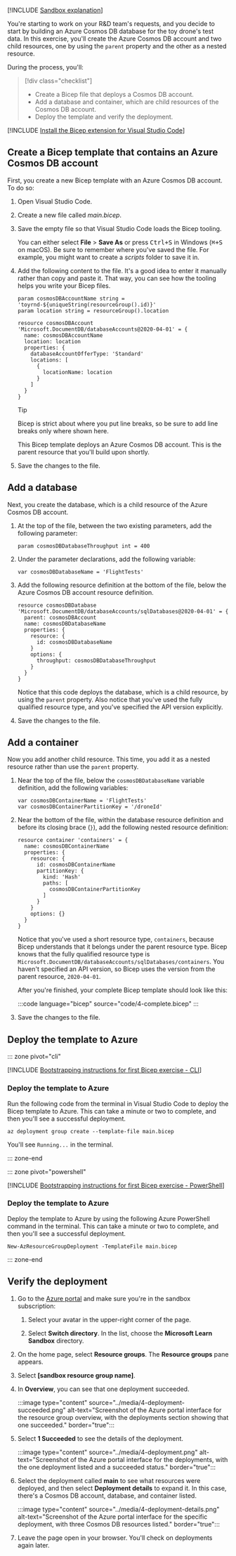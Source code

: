 [!INCLUDE [Sandbox explanation](../../includes/azure-template-exercise-sandbox-subscription.md)]

You're starting to work on your R&D team's requests, and you decide to start by building an Azure Cosmos DB database for the toy drone's test data. In this exercise, you'll create the Azure Cosmos DB account and two child resources, one by using the `parent` property and the other as a nested resource.

During the process, you'll:

> [!div class="checklist"]
> * Create a Bicep file that deploys a Cosmos DB account.
> * Add a database and container, which are child resources of the Cosmos DB account.
> * Deploy the template and verify the deployment.

[!INCLUDE [Install the Bicep extension for Visual Studio Code](../../includes/azure-template-bicep-exercise-vscode-extension.md)]

## Create a Bicep template that contains an Azure Cosmos DB account

First, you create a new Bicep template with an Azure Cosmos DB account. To do so:

1. Open Visual Studio Code.

1. Create a new file called *main.bicep*.

1. Save the empty file so that Visual Studio Code loads the Bicep tooling. 

   You can either select **File** > **Save As** or press <kbd>Ctrl+S</kbd> in Windows (<kbd>⌘+S</kbd> on macOS). Be sure to remember where you've saved the file. For example, you might want to create a *scripts* folder to save it in.

1. Add the following content to the file. It's a good idea to enter it manually rather than copy and paste it. That way, you can see how the tooling helps you write your Bicep files.

   ```bicep
   param cosmosDBAccountName string = 'toyrnd-${uniqueString(resourceGroup().id)}'
   param location string = resourceGroup().location
   
   resource cosmosDBAccount 'Microsoft.DocumentDB/databaseAccounts@2020-04-01' = {
     name: cosmosDBAccountName
     location: location
     properties: {
       databaseAccountOfferType: 'Standard'
       locations: [
         {
           locationName: location
         }
       ]
     }
   }
   ```

   > [!TIP]
   > Bicep is strict about where you put line breaks, so be sure to add line breaks only where shown here.

   This Bicep template deploys an Azure Cosmos DB account. This is the parent resource that you'll build upon shortly.

1. Save the changes to the file.

## Add a database

Next, you create the database, which is a child resource of the Azure Cosmos DB account.

1. At the top of the file, between the two existing parameters, add the following parameter:

   ```bicep
   param cosmosDBDatabaseThroughput int = 400
   ```

1. Under the parameter declarations, add the following variable:

   ```bicep
   var cosmosDBDatabaseName = 'FlightTests'
   ```

1. Add the following resource definition at the bottom of the file, below the Azure Cosmos DB account resource definition.

   ```bicep
   resource cosmosDBDatabase 'Microsoft.DocumentDB/databaseAccounts/sqlDatabases@2020-04-01' = {
     parent: cosmosDBAccount
     name: cosmosDBDatabaseName
     properties: {
       resource: {
         id: cosmosDBDatabaseName
       }
       options: {
         throughput: cosmosDBDatabaseThroughput
       }
     }
   }
   ```

   Notice that this code deploys the database, which is a child resource, by using the `parent` property. Also notice that you've used the fully qualified resource type, and you've specified the API version explicitly.

1. Save the changes to the file.

## Add a container

Now you add another child resource. This time, you add it as a nested resource rather than use the `parent` property.

1. Near the top of the file, below the `cosmosDBDatabaseName` variable definition, add the following variables:

   ```bicep
   var cosmosDBContainerName = 'FlightTests'
   var cosmosDBContainerPartitionKey = '/droneId'
   ```

1. Near the bottom of the file, within the database resource definition and before its closing brace (`}`), add the following nested resource definition:

   ```bicep
   resource container 'containers' = {
     name: cosmosDBContainerName
     properties: {
       resource: {
         id: cosmosDBContainerName
         partitionKey: {
           kind: 'Hash'
           paths: [
             cosmosDBContainerPartitionKey
           ]
         }
       }
       options: {}
     }
   }
   ```

   Notice that you've used a short resource type, `containers`, because Bicep understands that it belongs under the parent resource type. Bicep knows that the fully qualified resource type is `Microsoft.DocumentDB/databaseAccounts/sqlDatabases/containers`. You haven't specified an API version, so Bicep uses the version from the parent resource, `2020-04-01`.

   After you're finished, your complete Bicep template should look like this:

   :::code language="bicep" source="code/4-complete.bicep" :::

1. Save the changes to the file.

## Deploy the template to Azure

::: zone pivot="cli"

[!INCLUDE [Bootstrapping instructions for first Bicep exercise - CLI](../../includes/azure-template-bicep-exercise-sandbox-deploy-cli.md)]

### Deploy the template to Azure

Run the following code from the terminal in Visual Studio Code to deploy the Bicep template to Azure. This can take a minute or two to complete, and then you'll see a successful deployment.

```azurecli
az deployment group create --template-file main.bicep
```

You'll see `Running...` in the terminal.

::: zone-end

::: zone pivot="powershell"

[!INCLUDE [Bootstrapping instructions for first Bicep exercise - PowerShell](../../includes/azure-template-bicep-exercise-sandbox-deploy-powershell.md)]

### Deploy the template to Azure

Deploy the template to Azure by using the following Azure PowerShell command in the terminal. This can take a minute or two to complete, and then you'll see a successful deployment.

```azurepowershell
New-AzResourceGroupDeployment -TemplateFile main.bicep
```

::: zone-end

## Verify the deployment

1. Go to the [Azure portal](https://portal.azure.com?azure-portal=true) and make sure you're in the sandbox subscription:

   1. Select your avatar in the upper-right corner of the page.

   1. Select **Switch directory**. In the list, choose the **Microsoft Learn Sandbox** directory.

1. On the home page, select **Resource groups**. The **Resource groups** pane appears.

1. Select **<rgn>[sandbox resource group name]</rgn>**.

1. In **Overview**, you can see that one deployment succeeded.

    :::image type="content" source="../media/4-deployment-succeeded.png" alt-text="Screenshot of the Azure portal interface for the resource group overview, with the deployments section showing that one succeeded." border="true":::

1. Select **1 Succeeded** to see the details of the deployment.

    :::image type="content" source="../media/4-deployment.png" alt-text="Screenshot of the Azure portal interface for the deployments, with the one deployment listed and a succeeded status." border="true":::

1. Select the deployment called **main** to see what resources were deployed, and then select **Deployment details** to expand it. In this case, there's a Cosmos DB account, database, and container listed.

    :::image type="content" source="../media/4-deployment-details.png" alt-text="Screenshot of the Azure portal interface for the specific deployment, with three Cosmos DB resources listed." border="true":::

1. Leave the page open in your browser. You'll check on deployments again later.